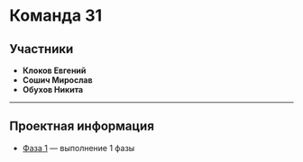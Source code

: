 # Команда 31

## Участники
- **Клоков Евгений**  
- **Сошич Мирослав**  
- **Обухов Никита**

---

## Проектная информация
- [Фаза 1](docs/) — выполнение 1 фазы  

